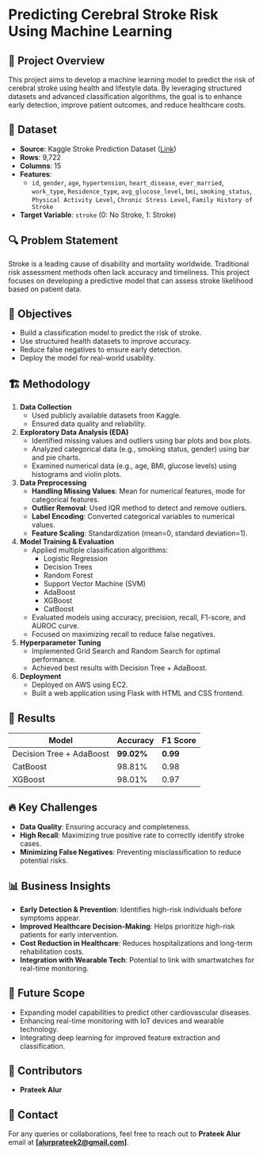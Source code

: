         
# Predicting Cerebral Stroke Risk Using Machine Learning

## 📌 Project Overview
This project aims to develop a machine learning model to predict the risk of cerebral stroke using health and lifestyle data. By leveraging structured datasets and advanced classification algorithms, the goal is to enhance early detection, improve patient outcomes, and reduce healthcare costs.

## 📂 Dataset
- **Source**: Kaggle Stroke Prediction Dataset ([Link](https://www.kaggle.com/datasets/fedesoriano/stroke-prediction-dataset))
- **Rows**: 9,722
- **Columns**: 15
- **Features**:
  - `id`, `gender`, `age`, `hypertension`, `heart_disease`, `ever_married`, `work_type`, `Residence_type`, `avg_glucose_level`, `bmi`, `smoking_status`, `Physical Activity Level`, `Chronic Stress Level`, `Family History of Stroke`
- **Target Variable**: `stroke` (0: No Stroke, 1: Stroke)

## 🔍 Problem Statement
Stroke is a leading cause of disability and mortality worldwide. Traditional risk assessment methods often lack accuracy and timeliness. This project focuses on developing a predictive model that can assess stroke likelihood based on patient data.

## 🎯 Objectives
- Build a classification model to predict the risk of stroke.
- Use structured health datasets to improve accuracy.
- Reduce false negatives to ensure early detection.
- Deploy the model for real-world usability.

## 🏗️ Methodology
1. **Data Collection**
   - Used publicly available datasets from Kaggle.
   - Ensured data quality and reliability.
2. **Exploratory Data Analysis (EDA)**
   - Identified missing values and outliers using bar plots and box plots.
   - Analyzed categorical data (e.g., smoking status, gender) using bar and pie charts.
   - Examined numerical data (e.g., age, BMI, glucose levels) using histograms and violin plots.
3. **Data Preprocessing**
   - **Handling Missing Values**: Mean for numerical features, mode for categorical features.
   - **Outlier Removal**: Used IQR method to detect and remove outliers.
   - **Label Encoding**: Converted categorical variables to numerical values.
   - **Feature Scaling**: Standardization (mean=0, standard deviation=1).
4. **Model Training & Evaluation**
   - Applied multiple classification algorithms:
     - Logistic Regression
     - Decision Trees
     - Random Forest
     - Support Vector Machine (SVM)
     - AdaBoost
     - XGBoost
     - CatBoost
   - Evaluated models using accuracy, precision, recall, F1-score, and AUROC curve.
   - Focused on maximizing recall to reduce false negatives.
5. **Hyperparameter Tuning**
   - Implemented Grid Search and Random Search for optimal performance.
   - Achieved best results with Decision Tree + AdaBoost.
6. **Deployment**
   - Deployed on AWS using EC2.
   - Built a web application using Flask with HTML and CSS frontend.

## 🚀 Results
| Model | Accuracy | F1 Score |
|--------|----------|---------|
| Decision Tree + AdaBoost | **99.02%** | **0.99** |
| CatBoost | 98.81% | 0.98 |
| XGBoost | 98.01% | 0.97 |

## 🔥 Key Challenges
- **Data Quality**: Ensuring accuracy and completeness.
- **High Recall**: Maximizing true positive rate to correctly identify stroke cases.
- **Minimizing False Negatives**: Preventing misclassification to reduce potential risks.

## 📊 Business Insights
- **Early Detection & Prevention**: Identifies high-risk individuals before symptoms appear.
- **Improved Healthcare Decision-Making**: Helps prioritize high-risk patients for early intervention.
- **Cost Reduction in Healthcare**: Reduces hospitalizations and long-term rehabilitation costs.
- **Integration with Wearable Tech**: Potential to link with smartwatches for real-time monitoring.

## 🔮 Future Scope
- Expanding model capabilities to predict other cardiovascular diseases.
- Enhancing real-time monitoring with IoT devices and wearable technology.
- Integrating deep learning for improved feature extraction and classification.

## 🤝 Contributors
- **Prateek Alur**

## 🎯 Contact
For any queries or collaborations, feel free to reach out to **Prateek Alur** email at **[alurprateek2@gmail.com]**.

